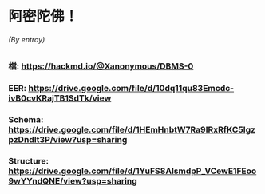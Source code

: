 # 阿密陀佛！
###### (By entroy)

### 檔: https://hackmd.io/@Xanonymous/DBMS-0
### EER: https://drive.google.com/file/d/10dq11qu83Emcdc-ivB0cvKRajTB1SdTk/view

### Schema: https://drive.google.com/file/d/1HEmHnbtW7Ra9lRxRfKC5IgzpzDndlt3P/view?usp=sharing

### Structure: https://drive.google.com/file/d/1YuFS8AlsmdpP_VCewE1FEoo9wYYndQNE/view?usp=sharing
